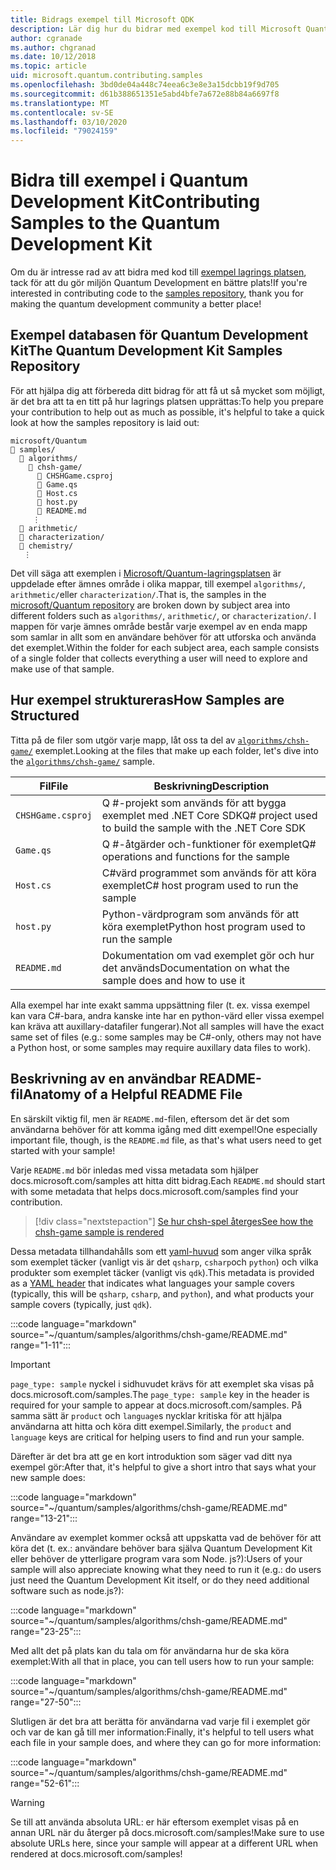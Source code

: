 ```yaml
---
title: Bidrags exempel till Microsoft QDK
description: Lär dig hur du bidrar med exempel kod till Microsoft Quantum Development Kit (QDK).
author: cgranade
ms.author: chgranad
ms.date: 10/12/2018
ms.topic: article
uid: microsoft.quantum.contributing.samples
ms.openlocfilehash: 3bd0de04a448c74eea6c3e8e3a15dcbb19f9d705
ms.sourcegitcommit: d61b388651351e5abd4bfe7a672e88b84a6697f8
ms.translationtype: MT
ms.contentlocale: sv-SE
ms.lasthandoff: 03/10/2020
ms.locfileid: "79024159"
---
```

# <a name="contributing-samples-to-the-quantum-development-kit"></a><span data-ttu-id="7f3d8-103">Bidra till exempel i Quantum Development Kit</span><span class="sxs-lookup"><span data-stu-id="7f3d8-103">Contributing Samples to the Quantum Development Kit</span></span>

<span data-ttu-id="7f3d8-104">Om du är intresse rad av att bidra med kod till [exempel lagrings platsen](https://github.com/Microsoft/Quantum), tack för att du gör miljön Quantum Development en bättre plats!</span><span class="sxs-lookup"><span data-stu-id="7f3d8-104">If you're interested in contributing code to the [samples repository](https://github.com/Microsoft/Quantum), thank you for making the quantum development community a better place!</span></span>

## <a name="the-quantum-development-kit-samples-repository"></a><span data-ttu-id="7f3d8-105">Exempel databasen för Quantum Development Kit</span><span class="sxs-lookup"><span data-stu-id="7f3d8-105">The Quantum Development Kit Samples Repository</span></span>

<span data-ttu-id="7f3d8-106">För att hjälpa dig att förbereda ditt bidrag för att få ut så mycket som möjligt, är det bra att ta en titt på hur lagrings platsen upprättas:</span><span class="sxs-lookup"><span data-stu-id="7f3d8-106">To help you prepare your contribution to help out as much as possible, it's helpful to take a quick look at how the samples repository is laid out:</span></span>

```plaintext
microsoft/Quantum
📁 samples/
  📁 algorithms/
    📁 chsh-game/
      📝 CHSHGame.csproj
      📝 Game.qs
      📝 Host.cs
      📝 host.py
      📝 README.md
     ⋮
  📁 arithmetic/
  📁 characterization/
  📁 chemistry/
   ⋮
```

<span data-ttu-id="7f3d8-107">Det vill säga att exemplen i [Microsoft/Quantum-lagringsplatsen](https://github.com/microsoft/Quantum) är uppdelade efter ämnes område i olika mappar, till exempel `algorithms/`, `arithmetic/`eller `characterization/`.</span><span class="sxs-lookup"><span data-stu-id="7f3d8-107">That is, the samples in the [microsoft/Quantum repository](https://github.com/microsoft/Quantum) are broken down by subject area into different folders such as `algorithms/`, `arithmetic/`, or `characterization/`.</span></span>
<span data-ttu-id="7f3d8-108">I mappen för varje ämnes område består varje exempel av en enda mapp som samlar in allt som en användare behöver för att utforska och använda det exemplet.</span><span class="sxs-lookup"><span data-stu-id="7f3d8-108">Within the folder for each subject area, each sample consists of a single folder that collects everything a user will need to explore and make use of that sample.</span></span>

## <a name="how-samples-are-structured"></a><span data-ttu-id="7f3d8-109">Hur exempel struktureras</span><span class="sxs-lookup"><span data-stu-id="7f3d8-109">How Samples are Structured</span></span>

<span data-ttu-id="7f3d8-110">Titta på de filer som utgör varje mapp, låt oss ta del av [`algorithms/chsh-game/`](https://github.com/microsoft/Quantum/tree/master/samples/algorithms/chsh-game) exemplet.</span><span class="sxs-lookup"><span data-stu-id="7f3d8-110">Looking at the files that make up each folder, let's dive into the [`algorithms/chsh-game/`](https://github.com/microsoft/Quantum/tree/master/samples/algorithms/chsh-game) sample.</span></span>

| <span data-ttu-id="7f3d8-111">Fil</span><span class="sxs-lookup"><span data-stu-id="7f3d8-111">File</span></span>              | <span data-ttu-id="7f3d8-112">Beskrivning</span><span class="sxs-lookup"><span data-stu-id="7f3d8-112">Description</span></span>                                                |
|-------------------|------------------------------------------------------------|
| `CHSHGame.csproj` | <span data-ttu-id="7f3d8-113">Q #-projekt som används för att bygga exemplet med .NET Core SDK</span><span class="sxs-lookup"><span data-stu-id="7f3d8-113">Q# project used to build the sample with the .NET Core SDK</span></span> |
| `Game.qs`         | <span data-ttu-id="7f3d8-114">Q #-åtgärder och-funktioner för exemplet</span><span class="sxs-lookup"><span data-stu-id="7f3d8-114">Q# operations and functions for the sample</span></span>                 |
| `Host.cs`         | <span data-ttu-id="7f3d8-115">C#värd programmet som används för att köra exemplet</span><span class="sxs-lookup"><span data-stu-id="7f3d8-115">C# host program used to run the sample</span></span>                     |
| `host.py`         | <span data-ttu-id="7f3d8-116">Python-värdprogram som används för att köra exemplet</span><span class="sxs-lookup"><span data-stu-id="7f3d8-116">Python host program used to run the sample</span></span>                 |
| `README.md`       | <span data-ttu-id="7f3d8-117">Dokumentation om vad exemplet gör och hur det används</span><span class="sxs-lookup"><span data-stu-id="7f3d8-117">Documentation on what the sample does and how to use it</span></span>    |

<span data-ttu-id="7f3d8-118">Alla exempel har inte exakt samma uppsättning filer (t. ex. vissa exempel kan vara C#-bara, andra kanske inte har en python-värd eller vissa exempel kan kräva att auxillary-datafiler fungerar).</span><span class="sxs-lookup"><span data-stu-id="7f3d8-118">Not all samples will have the exact same set of files (e.g.: some samples may be C#-only, others may not have a Python host, or some samples may require auxillary data files to work).</span></span>

## <a name="anatomy-of-a-helpful-readme-file"></a><span data-ttu-id="7f3d8-119">Beskrivning av en användbar README-fil</span><span class="sxs-lookup"><span data-stu-id="7f3d8-119">Anatomy of a Helpful README File</span></span>

<span data-ttu-id="7f3d8-120">En särskilt viktig fil, men är `README.md`-filen, eftersom det är det som användarna behöver för att komma igång med ditt exempel!</span><span class="sxs-lookup"><span data-stu-id="7f3d8-120">One especially important file, though, is the `README.md` file, as that's what users need to get started with your sample!</span></span>

<span data-ttu-id="7f3d8-121">Varje `README.md` bör inledas med vissa metadata som hjälper docs.microsoft.com/samples att hitta ditt bidrag.</span><span class="sxs-lookup"><span data-stu-id="7f3d8-121">Each `README.md` should start with some metadata that helps docs.microsoft.com/samples find your contribution.</span></span>

> [!div class="nextstepaction"]
> [<span data-ttu-id="7f3d8-122">Se hur chsh-spel återges</span><span class="sxs-lookup"><span data-stu-id="7f3d8-122">See how the chsh-game sample is rendered</span></span>](https://docs.microsoft.com/samples/microsoft/quantum/validating-quantum-mechanics/)

<span data-ttu-id="7f3d8-123">Dessa metadata tillhandahålls som ett [yaml-huvud](https://dotnet.github.io/docfx/spec/docfx_flavored_markdown.html#yaml-header) som anger vilka språk som exemplet täcker (vanligt vis är det `qsharp`, `csharp`och `python`) och vilka produkter som exemplet täcker (vanligt vis `qdk`).</span><span class="sxs-lookup"><span data-stu-id="7f3d8-123">This metadata is provided as a [YAML header](https://dotnet.github.io/docfx/spec/docfx_flavored_markdown.html#yaml-header) that indicates what languages your sample covers (typically, this will be `qsharp`, `csharp`, and `python`), and what products your sample covers (typically, just `qdk`).</span></span>

:::code language="markdown" source="~/quantum/samples/algorithms/chsh-game/README.md" range="1-11":::

> [!IMPORTANT]
> <span data-ttu-id="7f3d8-124">`page_type: sample` nyckel i sidhuvudet krävs för att exemplet ska visas på docs.microsoft.com/samples.</span><span class="sxs-lookup"><span data-stu-id="7f3d8-124">The `page_type: sample` key in the header is required for your sample to appear at docs.microsoft.com/samples.</span></span>
> <span data-ttu-id="7f3d8-125">På samma sätt är `product` och `language`s nycklar kritiska för att hjälpa användarna att hitta och köra ditt exempel.</span><span class="sxs-lookup"><span data-stu-id="7f3d8-125">Similarly, the `product` and `language` keys are critical for helping users to find and run your sample.</span></span>

<span data-ttu-id="7f3d8-126">Därefter är det bra att ge en kort introduktion som säger vad ditt nya exempel gör:</span><span class="sxs-lookup"><span data-stu-id="7f3d8-126">After that, it's helpful to give a short intro that says what your new sample does:</span></span>

:::code language="markdown" source="~/quantum/samples/algorithms/chsh-game/README.md" range="13-21":::

<span data-ttu-id="7f3d8-127">Användare av exemplet kommer också att uppskatta vad de behöver för att köra det (t. ex.: användare behöver bara själva Quantum Development Kit eller behöver de ytterligare program vara som Node. js?):</span><span class="sxs-lookup"><span data-stu-id="7f3d8-127">Users of your sample will also appreciate knowing what they need to run it (e.g.: do users just need the Quantum Development Kit itself, or do they need additional software such as node.js?):</span></span>

:::code language="markdown" source="~/quantum/samples/algorithms/chsh-game/README.md" range="23-25":::

<span data-ttu-id="7f3d8-128">Med allt det på plats kan du tala om för användarna hur de ska köra exemplet:</span><span class="sxs-lookup"><span data-stu-id="7f3d8-128">With all that in place, you can tell users how to run your sample:</span></span>

:::code language="markdown" source="~/quantum/samples/algorithms/chsh-game/README.md" range="27-50":::

<span data-ttu-id="7f3d8-129">Slutligen är det bra att berätta för användarna vad varje fil i exemplet gör och var de kan gå till mer information:</span><span class="sxs-lookup"><span data-stu-id="7f3d8-129">Finally, it's helpful to tell users what each file in your sample does, and where they can go for more information:</span></span>

:::code language="markdown" source="~/quantum/samples/algorithms/chsh-game/README.md" range="52-61":::

> [!WARNING]
> <span data-ttu-id="7f3d8-130">Se till att använda absoluta URL: er här eftersom exemplet visas på en annan URL när du återger på docs.microsoft.com/samples!</span><span class="sxs-lookup"><span data-stu-id="7f3d8-130">Make sure to use absolute URLs here, since your sample will appear at a different URL when rendered at docs.microsoft.com/samples!</span></span>
